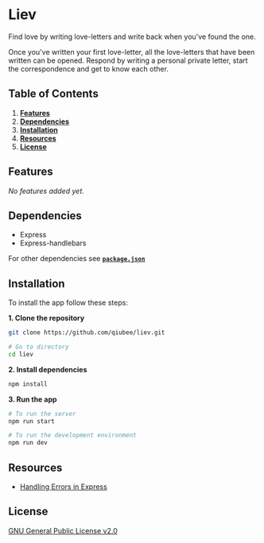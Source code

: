 # Liev

Find love by writing love-letters and write back when you've found the one.

Once you've written your first love-letter, all the love-letters that have been written can be opened. Respond by writing a personal private letter, start the correspondence and get to know each other.

## Table of Contents

1. [**Features**](#features)
2. [**Dependencies**](#dependencies)
3. [**Installation**](#installation)
4. [**Resources**](#resources)
5. [**License**](#license)

## Features

*No features added yet.*

## Dependencies

* Express
* Express-handlebars

For other dependencies see [**`package.json`**](package.json)

## Installation

To install the app follow these steps:

**1. Clone the repository**

```bash
git clone https://github.com/qiubee/liev.git

# Go to directory
cd liev
```

**2. Install dependencies**

```bash
npm install
```

**3. Run the app**

```bash
# To run the server
npm run start

# To run the development environment
npm run dev
```

## Resources

* [Handling Errors in Express](https://gist.github.com/zcaceres/2854ef613751563a3b506fabce4501fd)

## License

[GNU General Public License v2.0](https://github.com/qiubee/liev/blob/master/LICENSE)

